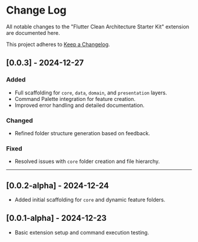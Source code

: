 # Change Log

All notable changes to the "Flutter Clean Architecture Starter Kit" extension are documented here.

This project adheres to [Keep a Changelog](http://keepachangelog.com/).

## [0.0.3] - 2024-12-27

### Added

- Full scaffolding for `core`, `data`, `domain`, and `presentation` layers.
- Command Palette integration for feature creation.
- Improved error handling and detailed documentation.

### Changed

- Refined folder structure generation based on feedback.

### Fixed

- Resolved issues with `core` folder creation and file hierarchy.

---

## [0.0.2-alpha] - 2024-12-24

- Added initial scaffolding for `core` and dynamic feature folders.

## [0.0.1-alpha] - 2024-12-23

- Basic extension setup and command execution testing.
